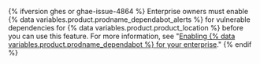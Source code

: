 {% ifversion ghes or ghae-issue-4864 %}
Enterprise owners must enable {% data variables.product.prodname_dependabot_alerts %} for vulnerable dependencies for {% data variables.product.product_location %} before you can use this feature. For more information, see "[Enabling {% data variables.product.prodname_dependabot %} for your enterprise](/admin/configuration/configuring-github-connect/enabling-dependabot-for-your-enterprise)."
{% endif %}
